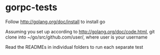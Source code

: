 gorpc-tests
===========

Follow http://golang.org/doc/install to install go

Assuming you set up according to http://golang.org/doc/code.html, 
git clone into ~/go/src/github.com/user/, where user is your username

Read the READMEs in individual folders to run each separate test
